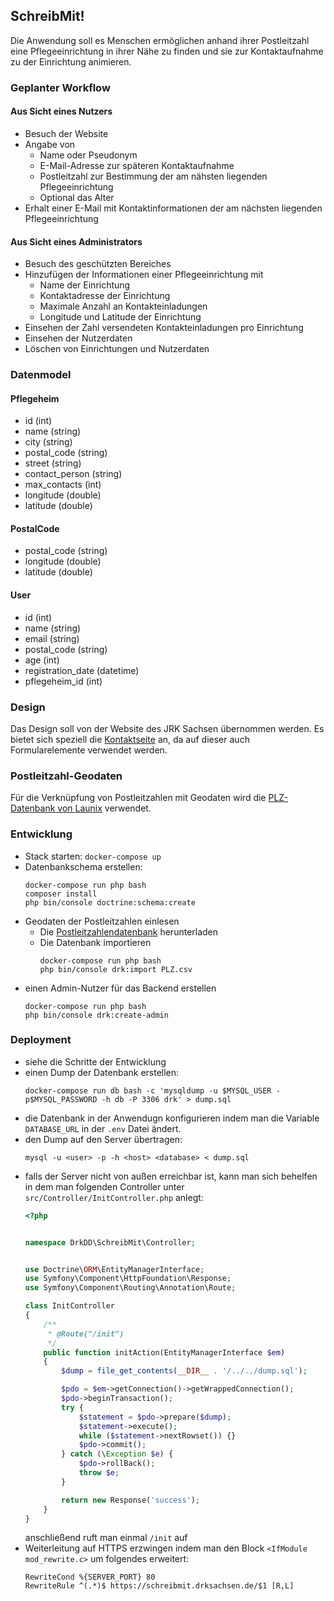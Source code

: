 ## SchreibMit!

Die Anwendung soll es Menschen ermöglichen anhand ihrer Postleitzahl eine Pflegeeinrichtung in ihrer Nähe zu finden und
sie zur Kontaktaufnahme zu der Einrichtung animieren.

### Geplanter Workflow

#### Aus Sicht eines Nutzers

- Besuch der Website
- Angabe von
  * Name oder Pseudonym
  * E-Mail-Adresse zur späteren Kontaktaufnahme
  * Postleitzahl zur Bestimmung der am nähsten liegenden Pflegeeinrichtung
  * Optional das Alter
 - Erhalt einer E-Mail mit Kontaktinformationen der am nächsten liegenden Pflegeeinrichtung
 
 #### Aus Sicht eines Administrators
 
 - Besuch des geschützten Bereiches
 - Hinzufügen der Informationen einer Pflegeeinrichtung mit
   * Name der Einrichtung
   * Kontaktadresse der Einrichtung
   * Maximale Anzahl an Kontakteinladungen
   * Longitude und Latitude der Einrichtung
- Einsehen der Zahl versendeten Kontakteinladungen pro Einrichtung
- Einsehen der Nutzerdaten
- Löschen von Einrichtungen und Nutzerdaten

### Datenmodel

#### Pflegeheim

* id (int)
* name (string)
* city (string)
* postal_code (string)
* street (string)
* contact_person (string)
* max_contacts (int)
* longitude (double)
* latitude (double)

#### PostalCode

* postal_code (string)
* longitude (double)
* latitude (double)

#### User

* id (int)
* name (string)
* email (string)
* postal_code (string)
* age (int)
* registration_date (datetime)
* pflegeheim_id (int)

### Design

Das Design soll von der Website des JRK Sachsen übernommen werden. Es bietet sich speziell die
[Kontaktseite](https://jrksachsen.de/informationen/kontakt/) an, da auf dieser auch Formularelemente 
verwendet werden.

### Postleitzahl-Geodaten

Für die Verknüpfung von Postleitzahlen mit Geodaten wird die 
[PLZ-Datenbank von Launix](https://launix.de/launix/launix-gibt-plz-datenbank-frei/)
verwendet.  

### Entwicklung

- Stack starten: `docker-compose up`
- Datenbankschema erstellen:
    ```
    docker-compose run php bash
    composer install
    php bin/console doctrine:schema:create
    ```
- Geodaten der Postleitzahlen einlesen
  * Die [Postleitzahlendatenbank](https://launix.de/launix/wp-content/uploads/2019/06/PLZ.csv) herunterladen
  * Die Datenbank importieren
      ```
      docker-compose run php bash
      php bin/console drk:import PLZ.csv
      ```
- einen Admin-Nutzer für das Backend erstellen
    ```
    docker-compose run php bash
    php bin/console drk:create-admin
    ```
  
### Deployment 
- siehe die Schritte der Entwicklung
- einen Dump der Datenbank erstellen:
   ```
   docker-compose run db bash -c 'mysqldump -u $MYSQL_USER -p$MYSQL_PASSWORD -h db -P 3306 drk' > dump.sql
   ```
- die Datenbank in der Anwendugn konfigurieren indem man die Variable `DATABASE_URL` in der `.env` Datei ändert.
- den Dump auf den Server übertragen:
   ```
   mysql -u <user> -p -h <host> <database> < dump.sql 
   ```
- falls der Server nicht von außen erreichbar ist, kann man sich behelfen in dem man folgenden Controller unter
  `src/Controller/InitController.php` anlegt:
   ```php
   <?php
   
   
   namespace DrkDD\SchreibMit\Controller;
   
   
   use Doctrine\ORM\EntityManagerInterface;
   use Symfony\Component\HttpFoundation\Response;
   use Symfony\Component\Routing\Annotation\Route;
   
   class InitController
   {
       /**
        * @Route("/init")
        */
       public function initAction(EntityManagerInterface $em)
       {
           $dump = file_get_contents(__DIR__ . '/../../dump.sql');
   
           $pdo = $em->getConnection()->getWrappedConnection();
           $pdo->beginTransaction();
           try {
               $statement = $pdo->prepare($dump);
               $statement->execute();
               while ($statement->nextRowset()) {}
               $pdo->commit();
           } catch (\Exception $e) {
               $pdo->rollBack();
               throw $e;
           }
   
           return new Response('success');
       }
   }
   ```
   anschließend ruft man einmal `/init` auf
- Weiterleitung auf HTTPS erzwingen indem man den Block `<IfModule mod_rewrite.c>` um folgendes erweitert:
   ```
   RewriteCond %{SERVER_PORT} 80
   RewriteRule ^(.*)$ https://schreibmit.drksachsen.de/$1 [R,L]
   ```